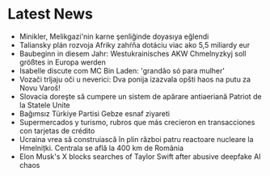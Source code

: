 # Latest News
-  Minikler, Melikgazi'nin karne şenliğinde doyasıya eğlendi
-  Taliansky plán rozvoja Afriky zahŕňa dotáciu viac ako 5,5 miliardy eur
-  Baubeginn in diesem Jahr: Westukrainisches AKW Chmelnyzkyj soll größtes in Europa werden
-  Isabelle discute com MC Bin Laden: 'grandão só para mulher'
-  Vozači trljaju oči u neverici: Dva ponija izazvala opšti haos na putu za Novu Varoš!
-  Slovacia doreşte să cumpere un sistem de apărare antiaeriană Patriot de la Statele Unite
-  Bağımsız Türkiye Partisi Gebze esnaf ziyareti
-  Supermercados y turismo, rubros que más crecieron en transacciones con tarjetas de crédito
-  Ucraina vrea să construiască în plin război patru reactoare nucleare la Hmelnițki. Centrala se află la 400 km de România
-  Elon Musk's X blocks searches of Taylor Swift after abusive deepfake AI chaos
